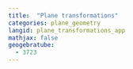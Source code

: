 ```yaml
---
title:  "Plane transformations"
categories: plane_geometry
langid: plane_transformations_app
mathjax: false
geogebratube:
  - 3723
---
```


<div style="height: 400px;" id="applet_container3723"></div>
